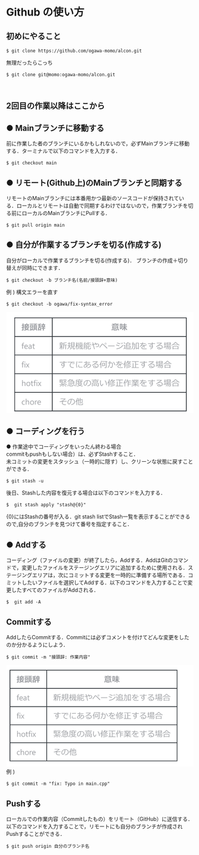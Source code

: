 # Github の使い方
## **初めにやること**
```
$ git clone https://github.com/ogawa-momo/alcon.git
```
無理だったらこっち
```
$ git clone git@momo:ogawa-momo/alcon.git
```
<br>

## 2回目の作業以降はここから
## ● Mainブランチに移動する
前に作業した者のブランチにいるかもしれないので，必ずMainブランチに移動する．ターミナルで以下のコマンドを⼊⼒する．<br>
```
$ git checkout main
```

## ● リモート(Github上)のMainブランチと同期する
リモートのMainブランチには本番⽤かつ最新のソースコードが保持されている．ローカルとリモートは⾃動で同期するわけではないので，作業ブランチを切る前にローカルのMainブランチにPullする．
```
$ git pull origin main
```

## ● 自分が作業するブランチを切る(作成する)
⾃分がローカルで作業するブランチを切る(作成する)．
ブランチの作成＋切り替えが同時にできます．
```
$ git checkout -b ブランチ名(名前/接頭辞+意味)
```
例 ) 構文エラーを直す 
```
$ git checkout -b ogawa/fix-syntax_error
```

![alt text](image_md/image.png)

## ● コーディングを行う
● 作業途中でコーディングをいったん終わる場合<br>
commitもpushもしない場合）は、必ずStashすること．<br>
未コミットの変更をスタッシュ（⼀時的に隠す）し、クリーンな状態に戻すことができる．
```
$ git stash -u
```
 後⽇、Stashした内容を復元する場合は以下のコマンドを⼊⼒する．
 ```
 $  git stash apply "stash@{0}"
 ```

{0}にはStashの番号が⼊る．git stash listでStash⼀覧を表⽰することができるので,⾃分のブランチを⾒つけて番号を指定すること．

##  ● Addする
コーディング（ファイルの変更）が終了したら，Addする．AddはGitのコマンドで，変更したファイルをステージングエリアに追加するために使⽤される．ステージングエリアは，次にコミットする変更を⼀時的に準備する場所である．コミットしたいファイルを選択してAddする．以下のコマンドを⼊⼒することで変更したすべてのファイルがAddされる．
```
$  git add -A
```

## Commitする
AddしたらCommitする．Commitには必ずコメントを付けてどんな変更をしたのか分かるようにしよう．
```
$ git commit -m "接頭辞: 作業内容"
```
![alt text](image_md/image-1.png)
例 )
```
$ git commit -m "fix: Typo in main.cpp"
```

## Pushする
ローカルでの作業内容（Commitしたもの）をリモート（GitHub）に送信する．以下のコマンドを⼊⼒することで，リモートにも⾃分のブランチが作成されPushすることができる．
```
$ git push origin 自分のブランチ名
```